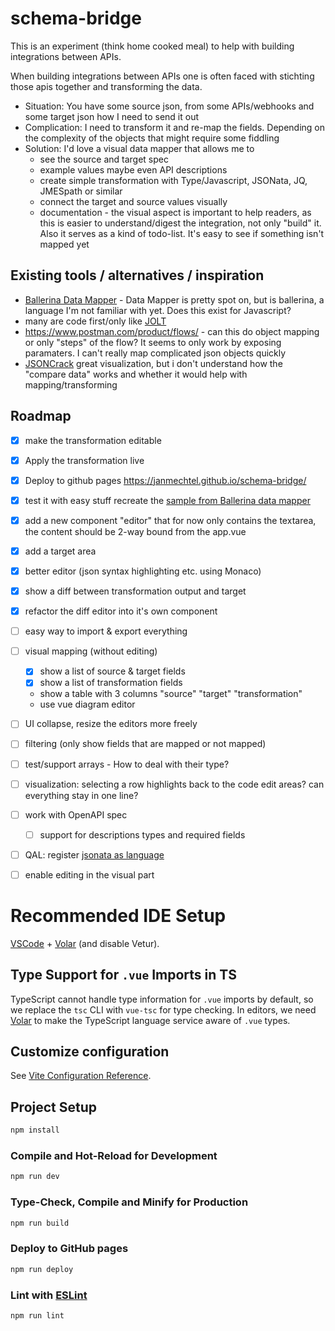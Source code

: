 # schema-bridge

This is an experiment (think home cooked meal) to help with building integrations between APIs.

When building integrations between APIs one is often faced with stichting those apis together and transforming the data.

- Situation: You have some source json, from some APIs/webhooks and some target json how I need to send it out
- Complication: I need to transform it and re-map the fields. Depending on the complexity of the objects that might require some fiddling
- Solution: I'd love a visual data mapper that allows me to
  - see the source and target spec
  - example values maybe even API descriptions
  - create simple transformation with Type/Javascript, JSONata, JQ, JMESpath or similar
  - connect the target and source values visually
  - documentation - the visual aspect is important to help readers, as this is easier to understand/digest the integration, not only "build" it. Also it serves as a kind of todo-list. It's easy to see if something isn't mapped yet

## Existing tools / alternatives / inspiration

- [Ballerina Data Mapper](https://ballerina.io/learn/vs-code-extension/implement-the-c) - Data Mapper is pretty spot on, but is ballerina, a language I'm not familiar with yet. Does this exist for Javascript?
- many are code first/only like [JOLT](https://jolt-demo.appspot.com/#incept)
- https://www.postman.com/product/flows/ - can this do object mapping or only "steps" of the flow? It seems to only work by exposing paramaters. I can't really map complicated json objects quickly
- [JSONCrack](https://jsoncrack.com/) great visualization, but i don't understand how the "compare data" works and whether it would help with mapping/transforming

## Roadmap

- [X] make the transformation editable
- [X] Apply the transformation live
- [X] Deploy to github pages https://janmechtel.github.io/schema-bridge/
- [X] test it with easy stuff recreate the [sample from Ballerina data mapper](https://ballerina.io/learn/vs-code-extension/implement-the-code/data-mapper/)
- [X] add a new component "editor" that for now only contains the textarea, the content should be 2-way bound from the app.vue

- [X] add a target area
- [X] better editor (json syntax highlighting etc. using Monaco)

- [X] show a diff between transformation output and target
- [X] refactor the diff editor into it's own component

- [ ] easy way to import & export everything

- [ ] visual mapping (without editing) 
    - [X] show a list of source & target fields
    - [X] show a list of transformation fields    
    - show a table with 3 columns "source" "target" "transformation"
    - use vue diagram editor

- [ ] UI collapse, resize the editors more freely
- [ ] filtering (only show fields that are mapped or not mapped)

- [ ] test/support arrays - How to deal with their type?

- [ ] visualization: selecting a row highlights back to the code edit areas? can everything stay in one line?
- [ ] work with OpenAPI spec 
  - [ ] support for descriptions types and required fields

- [ ] QAL: register [jsonata as language](https://github.com/jsonata-js/jsonata-exerciser/blob/master/src/jsonataMode.js)

- [ ] enable editing in the visual part

# Recommended IDE Setup

[VSCode](https://code.visualstudio.com/) + [Volar](https://marketplace.visualstudio.com/items?itemName=Vue.volar) (and disable Vetur).

## Type Support for `.vue` Imports in TS

TypeScript cannot handle type information for `.vue` imports by default, so we replace the `tsc` CLI with `vue-tsc` for type checking. In editors, we need [Volar](https://marketplace.visualstudio.com/items?itemName=Vue.volar) to make the TypeScript language service aware of `.vue` types.

## Customize configuration

See [Vite Configuration Reference](https://vitejs.dev/config/).

## Project Setup

```sh
npm install
```

### Compile and Hot-Reload for Development

```sh
npm run dev
```

### Type-Check, Compile and Minify for Production

```sh
npm run build
```

### Deploy to GitHub pages

```sh
npm run deploy
```

### Lint with [ESLint](https://eslint.org/)

```sh
npm run lint
```
